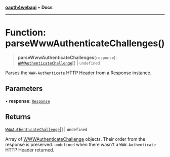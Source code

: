 [**oauth4webapi**](../README.md) • **Docs**

***

# Function: parseWwwAuthenticateChallenges()

> **parseWwwAuthenticateChallenges**(`response`): [`WWWAuthenticateChallenge`](../interfaces/WWWAuthenticateChallenge.md)[] \| `undefined`

Parses the `WWW-Authenticate` HTTP Header from a Response instance.

## Parameters

• **response**: [`Response`](https://developer.mozilla.org/docs/Web/API/Response)

## Returns

[`WWWAuthenticateChallenge`](../interfaces/WWWAuthenticateChallenge.md)[] \| `undefined`

Array of [WWWAuthenticateChallenge](../interfaces/WWWAuthenticateChallenge.md) objects. Their order from the response is
  preserved. `undefined` when there wasn't a `WWW-Authenticate` HTTP Header returned.
